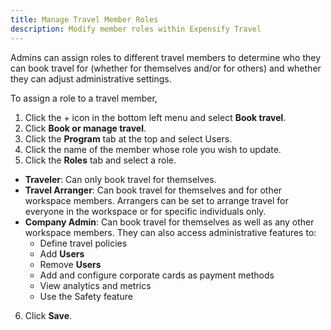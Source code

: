 ```yaml
---
title: Manage Travel Member Roles
description: Modify member roles within Expensify Travel
---
```

<div id="new-expensify" markdown="1">

Admins can assign roles to different travel members to determine who they can book travel for (whether for themselves and/or for others) and whether they can adjust administrative settings.
  
To assign a role to a travel member, 

1. Click the + icon in the bottom left menu and select **Book travel**.
2. Click **Book or manage travel**.
3. Click the **Program** tab at the top and select Users.
4. Click the name of the member whose role you wish to update.
5. Click the **Roles** tab and select a role. 
  - **Traveler**: Can only book travel for themselves.
  - **Travel Arranger**: Can book travel for themselves and for other workspace members. Arrangers can be set to arrange travel for everyone in the workspace or for specific individuals only.
  - **Company Admin**: Can book travel for themselves as well as any other workspace members. They can also access administrative features to:
    - Define travel policies
    - Add **Users** 
    - Remove **Users**
    - Add and configure corporate cards as payment methods
    - View analytics and metrics 
    - Use the Safety feature
6. Click **Save**. 

</div>
